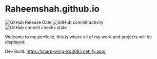 # Raheemshah.github.io
![GitHub Release Date](https://img.shields.io/github/release-date/Raheemshah2809/Raheemshah.github.io)
![GitHub commit activity](https://img.shields.io/github/commit-activity/y/Raheemshah2809/Raheemshah.github.io)
![GitHub commit checks state](https://img.shields.io/github/checks-status/Raheemshah2809/Raheemshah.github.io/4b05ab5c68a206b5cc68c44c1bc098115b6555ad)


Welcome to my portfolio, this is where all of my work and projects will be displayed. 

Dev Build:
https://sharp-wing-8d3085.netlify.app/
